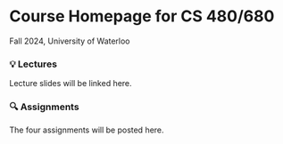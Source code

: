 # Course Homepage for CS 480/680
Fall 2024, University of Waterloo

### :bulb: Lectures
Lecture slides will be linked here.

### :mag: Assignments
The four assignments will be posted here.

